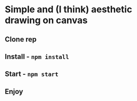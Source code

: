 # Simple and (I think) aesthetic drawing on canvas

## Clone rep 

## Install - `npm install`

## Start - `npm start`

## Enjoy